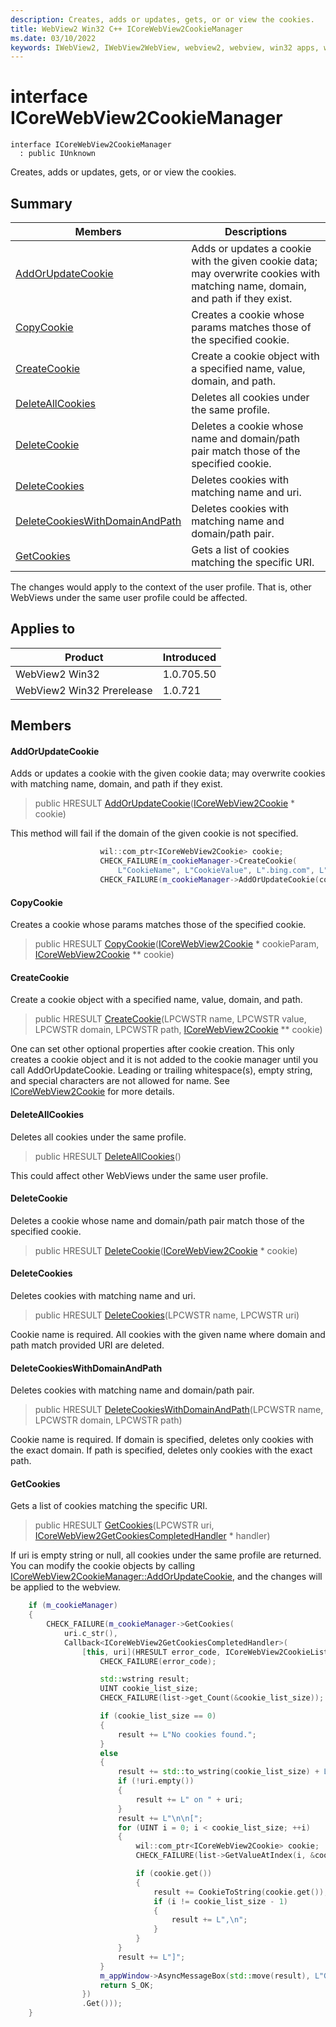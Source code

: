 ```yaml
---
description: Creates, adds or updates, gets, or or view the cookies.
title: WebView2 Win32 C++ ICoreWebView2CookieManager
ms.date: 03/10/2022
keywords: IWebView2, IWebView2WebView, webview2, webview, win32 apps, win32, edge, ICoreWebView2, ICoreWebView2Controller, browser control, edge html, ICoreWebView2CookieManager
---
```


# interface ICoreWebView2CookieManager

```
interface ICoreWebView2CookieManager
  : public IUnknown
```

Creates, adds or updates, gets, or or view the cookies.

## Summary

 Members                        | Descriptions
--------------------------------|---------------------------------------------
[AddOrUpdateCookie](#addorupdatecookie) | Adds or updates a cookie with the given cookie data; may overwrite cookies with matching name, domain, and path if they exist.
[CopyCookie](#copycookie) | Creates a cookie whose params matches those of the specified cookie.
[CreateCookie](#createcookie) | Create a cookie object with a specified name, value, domain, and path.
[DeleteAllCookies](#deleteallcookies) | Deletes all cookies under the same profile.
[DeleteCookie](#deletecookie) | Deletes a cookie whose name and domain/path pair match those of the specified cookie.
[DeleteCookies](#deletecookies) | Deletes cookies with matching name and uri.
[DeleteCookiesWithDomainAndPath](#deletecookieswithdomainandpath) | Deletes cookies with matching name and domain/path pair.
[GetCookies](#getcookies) | Gets a list of cookies matching the specific URI.

The changes would apply to the context of the user profile. That is, other WebViews under the same user profile could be affected.

## Applies to

Product                         | Introduced
--------------------------------|---------------------------------------------
WebView2 Win32            |    1.0.705.50
WebView2 Win32 Prerelease |    1.0.721

## Members

#### AddOrUpdateCookie

Adds or updates a cookie with the given cookie data; may overwrite cookies with matching name, domain, and path if they exist.

> public HRESULT [AddOrUpdateCookie](#addorupdatecookie)([ICoreWebView2Cookie](icorewebview2cookie.md) * cookie)

This method will fail if the domain of the given cookie is not specified. 
```cpp
                    wil::com_ptr<ICoreWebView2Cookie> cookie;
                    CHECK_FAILURE(m_cookieManager->CreateCookie(
                        L"CookieName", L"CookieValue", L".bing.com", L"/", &cookie));
                    CHECK_FAILURE(m_cookieManager->AddOrUpdateCookie(cookie.get()));
```

#### CopyCookie

Creates a cookie whose params matches those of the specified cookie.

> public HRESULT [CopyCookie](#copycookie)([ICoreWebView2Cookie](icorewebview2cookie.md) * cookieParam, [ICoreWebView2Cookie](icorewebview2cookie.md) ** cookie)

#### CreateCookie

Create a cookie object with a specified name, value, domain, and path.

> public HRESULT [CreateCookie](#createcookie)(LPCWSTR name, LPCWSTR value, LPCWSTR domain, LPCWSTR path, [ICoreWebView2Cookie](icorewebview2cookie.md) ** cookie)

One can set other optional properties after cookie creation. This only creates a cookie object and it is not added to the cookie manager until you call AddOrUpdateCookie. Leading or trailing whitespace(s), empty string, and special characters are not allowed for name. See [ICoreWebView2Cookie](icorewebview2cookie.md) for more details.

#### DeleteAllCookies

Deletes all cookies under the same profile.

> public HRESULT [DeleteAllCookies](#deleteallcookies)()

This could affect other WebViews under the same user profile.

#### DeleteCookie

Deletes a cookie whose name and domain/path pair match those of the specified cookie.

> public HRESULT [DeleteCookie](#deletecookie)([ICoreWebView2Cookie](icorewebview2cookie.md) * cookie)

#### DeleteCookies

Deletes cookies with matching name and uri.

> public HRESULT [DeleteCookies](#deletecookies)(LPCWSTR name, LPCWSTR uri)

Cookie name is required. All cookies with the given name where domain and path match provided URI are deleted.

#### DeleteCookiesWithDomainAndPath

Deletes cookies with matching name and domain/path pair.

> public HRESULT [DeleteCookiesWithDomainAndPath](#deletecookieswithdomainandpath)(LPCWSTR name, LPCWSTR domain, LPCWSTR path)

Cookie name is required. If domain is specified, deletes only cookies with the exact domain. If path is specified, deletes only cookies with the exact path.

#### GetCookies

Gets a list of cookies matching the specific URI.

> public HRESULT [GetCookies](#getcookies)(LPCWSTR uri, [ICoreWebView2GetCookiesCompletedHandler](icorewebview2getcookiescompletedhandler.md) * handler)

If uri is empty string or null, all cookies under the same profile are returned. You can modify the cookie objects by calling [ICoreWebView2CookieManager::AddOrUpdateCookie](#addorupdatecookie), and the changes will be applied to the webview. 
```cpp
    if (m_cookieManager)
    {
        CHECK_FAILURE(m_cookieManager->GetCookies(
            uri.c_str(),
            Callback<ICoreWebView2GetCookiesCompletedHandler>(
                [this, uri](HRESULT error_code, ICoreWebView2CookieList* list) -> HRESULT {
                    CHECK_FAILURE(error_code);

                    std::wstring result;
                    UINT cookie_list_size;
                    CHECK_FAILURE(list->get_Count(&cookie_list_size));

                    if (cookie_list_size == 0)
                    {
                        result += L"No cookies found.";
                    }
                    else
                    {
                        result += std::to_wstring(cookie_list_size) + L" cookie(s) found";
                        if (!uri.empty())
                        {
                            result += L" on " + uri;
                        }
                        result += L"\n\n[";
                        for (UINT i = 0; i < cookie_list_size; ++i)
                        {
                            wil::com_ptr<ICoreWebView2Cookie> cookie;
                            CHECK_FAILURE(list->GetValueAtIndex(i, &cookie));

                            if (cookie.get())
                            {
                                result += CookieToString(cookie.get());
                                if (i != cookie_list_size - 1)
                                {
                                    result += L",\n";
                                }
                            }
                        }
                        result += L"]";
                    }
                    m_appWindow->AsyncMessageBox(std::move(result), L"GetCookies Result");
                    return S_OK;
                })
                .Get()));
    }
```

